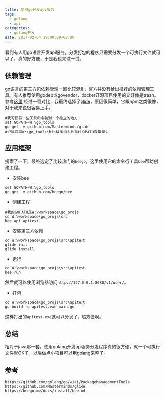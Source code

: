 ```yaml
---
title: 使用go开发api服务
tags:
  - golang
  - api
categories:
  - golang开发
date: 2017-02-04 19:00:00+08:00
---
```


看到有人用go语言开发api服务，分发打包的程序只需要分发一个可执行文件就可以了，真的好方便，于是我也来试一试。

## 依赖管理

go语言的第三方包依赖管理一直比较混乱，官方并没有给出推荐的依赖管理工具。有人推荐使用godep或govendor，docker开源项目使用的又好像是trash。参考[这里](https://github.com/golang/go/wiki/PackageManagementTools),经过一番对比，我最终选择了[glide](https://github.com/Masterminds/glide)，原因很简单，它跟npm之类很像，对于我来说很容易上手。

```
#我习惯将一些工具命令装到一个独立的地方
set GOPATH=W:\go_tools
go get -v github.com/Masterminds/glide
#记得要将W:\go_tools\bin路径加入到系统的PATH变量里去
```

## 应用框架

搜索了一下，最终选定了比较热门的`beego`，这里使用它的命令行工具`bee`帮助创建工程。

- 安装bee

```
set GOPATH=W:\go_tools
go get -v github.com/beego/bee
```

- 创建工程

```
#我的GOPATH是W:\workspace\go_projs
cd W:\workspace\go_projs\src
bee api apitest
```

- 安装第三方依赖

```
cd W:\workspace\go_projs\src\apitest
glide init
glide install
```

- 运行

```
cd W:\workspace\go_projs\src\apitest
bee run
```

然后就可以使用浏览器访问`http://127.0.0.1:8080/v1/user/`。

- 打包

```
cd W:\workspace\go_projs\src\apitest
go build -o apitest.exe main.go
```

这样打出的`apitest.exe`就可以分发了，超方便啊。

## 总结

相对于java那一套，使用golang开发api服务分发程序真的很方便，就一个可执行文件就OK了，以后做点小项目可以用golang来整了。

## 参考

`https://github.com/golang/go/wiki/PackageManagementTools`
`https://github.com/Masterminds/glide`
`https://beego.me/docs/install/bee.md`


